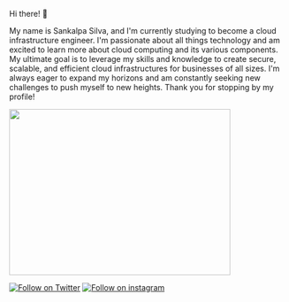 
Hi there! 👋

My name is Sankalpa Silva, and I'm currently studying to become a cloud infrastructure engineer. I'm passionate about all things technology and am excited to learn more about cloud computing and its various components. My ultimate goal is to leverage my skills and knowledge to create secure, scalable, and efficient cloud infrastructures for businesses of all sizes. I'm always eager to expand my horizons and am constantly seeking new challenges to push myself to new heights. Thank you for stopping by my profile!

 <img src="https://user-images.githubusercontent.com/65341172/224936160-c604dad2-8ff6-451a-9169-651f63dcaece.gif" height="300px" width="400px">
                                                                                                                             


[![Follow on Twitter](https://img.shields.io/badge/Follow-%231DA1F2?style=for-the-badge&logo=twitter&logoColor=white)](https://twitter.com/snklp_silva)
[![ Follow on instagram](https://img.shields.io/badge/Instagram-E4405F?style=for-the-badge&logo=instagram&logoColor=white)](https://www.instagram.com/sankalpasilva/)
<br />

                                                                                                                             
                                                                                                                             
